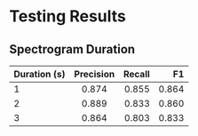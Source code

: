 # Testing Results 

## Spectrogram Duration
| Duration (s) | Precision | Recall |    F1 |
|--------------|:---------:|-------:|------:|
| 1            |   0.874   |  0.855 | 0.864 |
| 2            |   0.889   |  0.833 | 0.860 |
| 3            |   0.864   |  0.803 | 0.833 |
